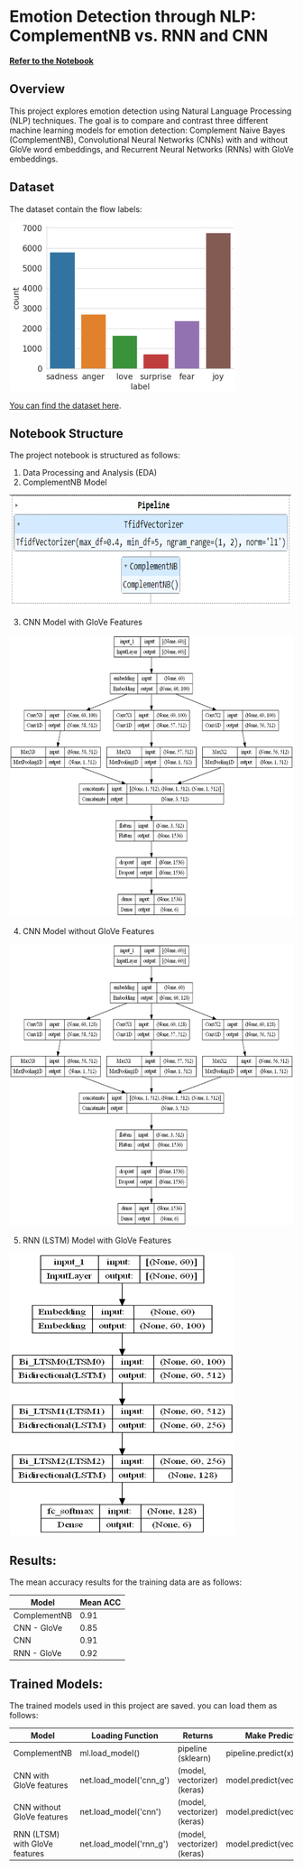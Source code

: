 # Emotion Detection through NLP: ComplementNB vs. RNN and CNN

[**Refer to the Notebook**](notebook.ipynb)

## **Overview**

This project explores emotion detection using Natural Language Processing (NLP) techniques.
The goal is to compare and contrast three different machine learning models for emotion detection:
Complement Naive Bayes (ComplementNB), Convolutional Neural Networks (CNNs)
with and without GloVe word embeddings, and Recurrent Neural Networks (RNNs) with GloVe embeddings.

## **Dataset**

The dataset contain the flow labels:

<img height="300" src="data\dataset.png" width="400"/>

[You can find the dataset here](https://www.kaggle.com/datasets/praveengovi/emotions-dataset-for-nlp).

## **Notebook Structure**
The project notebook is structured as follows:

1) Data Processing and Analysis (EDA)
2) ComplementNB Model

<img height="200" src="models_data\ml.png" width="500"/>

3) CNN Model with GloVe Features

<img height="500" src="models_data\cnn_g.png" width="700"/>

4) CNN Model without GloVe Features

<img height="500" src="models_data\cnn.png" width="700"/>

5) RNN (LSTM) Model with GloVe Features

<img height="500" src="models_data\rnn_g.png" width="400"/>

## **Results**:

The mean accuracy results for the training data are as follows:

| Model        | Mean ACC |
|--------------|----------|
| ComplementNB | 0.91     |
| CNN - GloVe  | 0.85     |
| CNN          | 0.91     |
| RNN - GloVe  | 0.92     |



## **Trained Models**:
The trained models used in this project are saved. you can load them as follows:

| Model                          | Loading Function        | Returns                     | Make Predictions             |
|--------------------------------|-------------------------|-----------------------------|------------------------------|
| ComplementNB                   | ml.load_model()         | pipeline (sklearn)          | pipeline.predict(x)          |
| CNN with GloVe features        | net.load_model('cnn_g') | (model, vectorizer) (keras) | model.predict(vectorizer(x)) |
| CNN without GloVe features     | net.load_model('cnn')   | (model, vectorizer) (keras) | model.predict(vectorizer(x)) |
| RNN (LTSM) with GloVe features | net.load_model('rnn_g') | (model, vectorizer) (keras) | model.predict(vectorizer(x)) |







